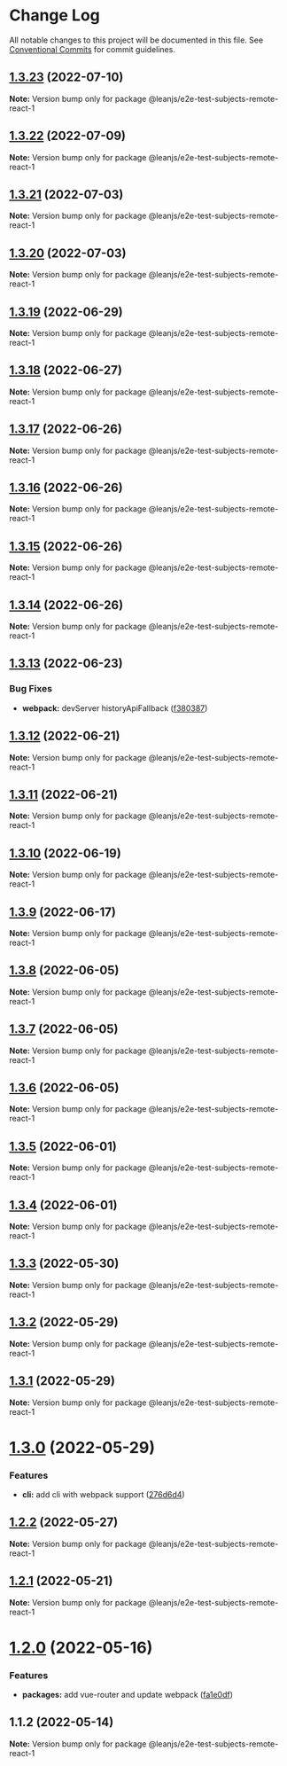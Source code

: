 # Change Log

All notable changes to this project will be documented in this file.
See [Conventional Commits](https://conventionalcommits.org) for commit guidelines.

## [1.3.23](https://github.com/leanjs/leanjs/compare/@leanjs/e2e-test-subjects-remote-react-1@1.3.22...@leanjs/e2e-test-subjects-remote-react-1@1.3.23) (2022-07-10)

**Note:** Version bump only for package @leanjs/e2e-test-subjects-remote-react-1





## [1.3.22](https://github.com/leanjs/leanjs/compare/@leanjs/e2e-test-subjects-remote-react-1@1.3.21...@leanjs/e2e-test-subjects-remote-react-1@1.3.22) (2022-07-09)

**Note:** Version bump only for package @leanjs/e2e-test-subjects-remote-react-1





## [1.3.21](https://github.com/leanjs/leanjs/compare/@leanjs/e2e-test-subjects-remote-react-1@1.3.20...@leanjs/e2e-test-subjects-remote-react-1@1.3.21) (2022-07-03)

**Note:** Version bump only for package @leanjs/e2e-test-subjects-remote-react-1





## [1.3.20](https://github.com/leanjs/leanjs/compare/@leanjs/e2e-test-subjects-remote-react-1@1.3.19...@leanjs/e2e-test-subjects-remote-react-1@1.3.20) (2022-07-03)

**Note:** Version bump only for package @leanjs/e2e-test-subjects-remote-react-1





## [1.3.19](https://github.com/leanjs/leanjs/compare/@leanjs/e2e-test-subjects-remote-react-1@1.3.18...@leanjs/e2e-test-subjects-remote-react-1@1.3.19) (2022-06-29)

**Note:** Version bump only for package @leanjs/e2e-test-subjects-remote-react-1





## [1.3.18](https://github.com/leanjs/leanjs/compare/@leanjs/e2e-test-subjects-remote-react-1@1.3.17...@leanjs/e2e-test-subjects-remote-react-1@1.3.18) (2022-06-27)

**Note:** Version bump only for package @leanjs/e2e-test-subjects-remote-react-1





## [1.3.17](https://github.com/leanjs/leanjs/compare/@leanjs/e2e-test-subjects-remote-react-1@1.3.16...@leanjs/e2e-test-subjects-remote-react-1@1.3.17) (2022-06-26)

**Note:** Version bump only for package @leanjs/e2e-test-subjects-remote-react-1





## [1.3.16](https://github.com/leanjs/leanjs/compare/@leanjs/e2e-test-subjects-remote-react-1@1.3.15...@leanjs/e2e-test-subjects-remote-react-1@1.3.16) (2022-06-26)

**Note:** Version bump only for package @leanjs/e2e-test-subjects-remote-react-1





## [1.3.15](https://github.com/leanjs/leanjs/compare/@leanjs/e2e-test-subjects-remote-react-1@1.3.14...@leanjs/e2e-test-subjects-remote-react-1@1.3.15) (2022-06-26)

**Note:** Version bump only for package @leanjs/e2e-test-subjects-remote-react-1





## [1.3.14](https://github.com/leanjs/leanjs/compare/@leanjs/e2e-test-subjects-remote-react-1@1.3.13...@leanjs/e2e-test-subjects-remote-react-1@1.3.14) (2022-06-26)

**Note:** Version bump only for package @leanjs/e2e-test-subjects-remote-react-1





## [1.3.13](https://github.com/leanjs/leanjs/compare/@leanjs/e2e-test-subjects-remote-react-1@1.3.12...@leanjs/e2e-test-subjects-remote-react-1@1.3.13) (2022-06-23)


### Bug Fixes

* **webpack:** devServer historyApiFallback ([f380387](https://github.com/leanjs/leanjs/commit/f3803871d48bf45e30ef597871a495cdf660478c))





## [1.3.12](https://github.com/leanjs/leanjs/compare/@leanjs/e2e-test-subjects-remote-react-1@1.3.11...@leanjs/e2e-test-subjects-remote-react-1@1.3.12) (2022-06-21)

**Note:** Version bump only for package @leanjs/e2e-test-subjects-remote-react-1





## [1.3.11](https://github.com/leanjs/leanjs/compare/@leanjs/e2e-test-subjects-remote-react-1@1.3.10...@leanjs/e2e-test-subjects-remote-react-1@1.3.11) (2022-06-21)

**Note:** Version bump only for package @leanjs/e2e-test-subjects-remote-react-1





## [1.3.10](https://github.com/leanjs/leanjs/compare/@leanjs/e2e-test-subjects-remote-react-1@1.3.9...@leanjs/e2e-test-subjects-remote-react-1@1.3.10) (2022-06-19)

**Note:** Version bump only for package @leanjs/e2e-test-subjects-remote-react-1





## [1.3.9](https://github.com/leanjs/leanjs/compare/@leanjs/e2e-test-subjects-remote-react-1@1.3.8...@leanjs/e2e-test-subjects-remote-react-1@1.3.9) (2022-06-17)

**Note:** Version bump only for package @leanjs/e2e-test-subjects-remote-react-1





## [1.3.8](https://github.com/leanjs/leanjs/compare/@leanjs/e2e-test-subjects-remote-react-1@1.3.7...@leanjs/e2e-test-subjects-remote-react-1@1.3.8) (2022-06-05)

**Note:** Version bump only for package @leanjs/e2e-test-subjects-remote-react-1





## [1.3.7](https://github.com/leanjs/leanjs/compare/@leanjs/e2e-test-subjects-remote-react-1@1.3.6...@leanjs/e2e-test-subjects-remote-react-1@1.3.7) (2022-06-05)

**Note:** Version bump only for package @leanjs/e2e-test-subjects-remote-react-1





## [1.3.6](https://github.com/leanjs/leanjs/compare/@leanjs/e2e-test-subjects-remote-react-1@1.3.5...@leanjs/e2e-test-subjects-remote-react-1@1.3.6) (2022-06-05)

**Note:** Version bump only for package @leanjs/e2e-test-subjects-remote-react-1





## [1.3.5](https://github.com/leanjs/leanjs/compare/@leanjs/e2e-test-subjects-remote-react-1@1.3.4...@leanjs/e2e-test-subjects-remote-react-1@1.3.5) (2022-06-01)

**Note:** Version bump only for package @leanjs/e2e-test-subjects-remote-react-1





## [1.3.4](https://github.com/leanjs/leanjs/compare/@leanjs/e2e-test-subjects-remote-react-1@1.3.3...@leanjs/e2e-test-subjects-remote-react-1@1.3.4) (2022-06-01)

**Note:** Version bump only for package @leanjs/e2e-test-subjects-remote-react-1





## [1.3.3](https://github.com/leanjs/leanjs/compare/@leanjs/e2e-test-subjects-remote-react-1@1.3.2...@leanjs/e2e-test-subjects-remote-react-1@1.3.3) (2022-05-30)

**Note:** Version bump only for package @leanjs/e2e-test-subjects-remote-react-1





## [1.3.2](https://github.com/leanjs/leanjs/compare/@leanjs/e2e-test-subjects-remote-react-1@1.3.1...@leanjs/e2e-test-subjects-remote-react-1@1.3.2) (2022-05-29)

**Note:** Version bump only for package @leanjs/e2e-test-subjects-remote-react-1





## [1.3.1](https://github.com/leanjs/leanjs/compare/@leanjs/e2e-test-subjects-remote-react-1@1.3.0...@leanjs/e2e-test-subjects-remote-react-1@1.3.1) (2022-05-29)

**Note:** Version bump only for package @leanjs/e2e-test-subjects-remote-react-1





# [1.3.0](https://github.com/leanjs/leanjs/compare/@leanjs/e2e-test-subjects-remote-react-1@1.2.2...@leanjs/e2e-test-subjects-remote-react-1@1.3.0) (2022-05-29)


### Features

* **cli:** add cli with webpack support ([276d6d4](https://github.com/leanjs/leanjs/commit/276d6d4aab1c40c74ecf9eeeffa3046a9ce5026c))





## [1.2.2](https://github.com/leanjs/leanjs/compare/@leanjs/e2e-test-subjects-remote-react-1@1.2.1...@leanjs/e2e-test-subjects-remote-react-1@1.2.2) (2022-05-27)

**Note:** Version bump only for package @leanjs/e2e-test-subjects-remote-react-1





## [1.2.1](https://github.com/leanjs/leanjs/compare/@leanjs/e2e-test-subjects-remote-react-1@1.2.0...@leanjs/e2e-test-subjects-remote-react-1@1.2.1) (2022-05-21)

**Note:** Version bump only for package @leanjs/e2e-test-subjects-remote-react-1





# [1.2.0](https://github.com/leanjs/leanjs/compare/@leanjs/e2e-test-subjects-remote-react-1@1.1.2...@leanjs/e2e-test-subjects-remote-react-1@1.2.0) (2022-05-16)


### Features

* **packages:** add vue-router and update webpack ([fa1e0df](https://github.com/leanjs/leanjs/commit/fa1e0df3a28a7b015340b6ebf4f379c8912647e1))





## 1.1.2 (2022-05-14)

**Note:** Version bump only for package @leanjs/e2e-test-subjects-remote-react-1
